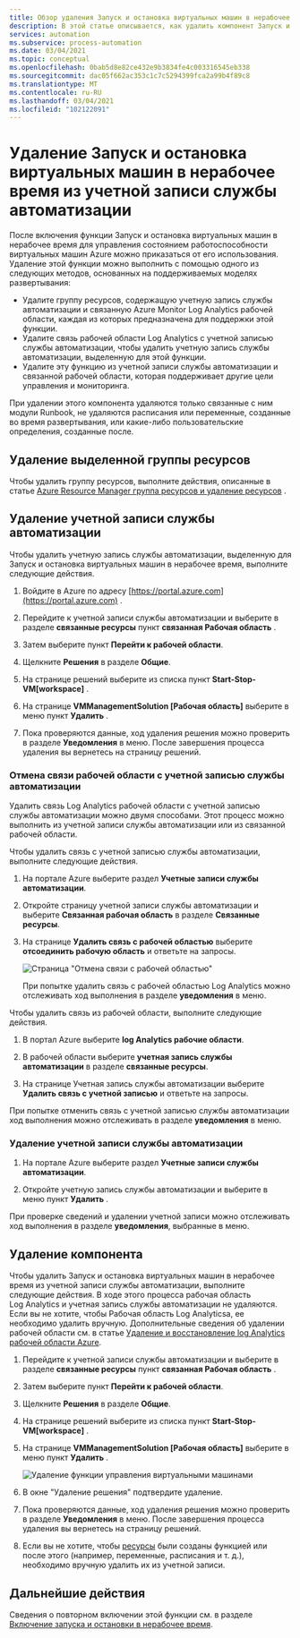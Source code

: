 ```yaml
---
title: Обзор удаления Запуск и остановка виртуальных машин в нерабочее время службы автоматизации Azure
description: В этой статье описывается, как удалить компонент Запуск и остановка виртуальных машин в нерабочее время и отменить связь учетной записи службы автоматизации с рабочей областью Log Analytics.
services: automation
ms.subservice: process-automation
ms.date: 03/04/2021
ms.topic: conceptual
ms.openlocfilehash: 0bab5d8e82ce432e9b3834fe4c003316545eb338
ms.sourcegitcommit: dac05f662ac353c1c7c5294399fca2a99b4f89c8
ms.translationtype: MT
ms.contentlocale: ru-RU
ms.lasthandoff: 03/04/2021
ms.locfileid: "102122091"
---
```

# <a name="remove-startstop-vms-during-off-hours-from-automation-account"></a>Удаление Запуск и остановка виртуальных машин в нерабочее время из учетной записи службы автоматизации

После включения функции Запуск и остановка виртуальных машин в нерабочее время для управления состоянием работоспособности виртуальных машин Azure можно приказаться от его использования. Удаление этой функции можно выполнить с помощью одного из следующих методов, основанных на поддерживаемых моделях развертывания:

* Удалите группу ресурсов, содержащую учетную запись службы автоматизации и связанную Azure Monitor Log Analytics рабочей области, каждая из которых предназначена для поддержки этой функции.
* Удалите связь рабочей области Log Analytics с учетной записью службы автоматизации, чтобы удалить учетную запись службы автоматизации, выделенную для этой функции.
* Удалите эту функцию из учетной записи службы автоматизации и связанной рабочей области, которая поддерживает другие цели управления и мониторинга.

При удалении этого компонента удаляются только связанные с ним модули Runbook, не удаляются расписания или переменные, созданные во время развертывания, или какие-либо пользовательские определения, созданные после.

## <a name="delete-the-dedicated-resource-group"></a>Удаление выделенной группы ресурсов

Чтобы удалить группу ресурсов, выполните действия, описанные в статье [Azure Resource Manager группа ресурсов и удаление ресурсов](../azure-resource-manager/management/delete-resource-group.md) .

## <a name="delete-the-automation-account"></a>Удаление учетной записи службы автоматизации

Чтобы удалить учетную запись службы автоматизации, выделенную для Запуск и остановка виртуальных машин в нерабочее время, выполните следующие действия.

1. Войдите в Azure по адресу [https://portal.azure.com](https://portal.azure.com) .

2. Перейдите к учетной записи службы автоматизации и выберите в разделе **связанные ресурсы** пункт **связанная Рабочая область** .

3. Затем выберите пункт **Перейти к рабочей области**.

4. Щелкните **Решения** в разделе **Общие**.

5. На странице решений выберите из списка пункт **Start-Stop-VM[workspace]** .

6. На странице **VMManagementSolution [Рабочая область]** выберите в меню пункт **Удалить** .

7. Пока проверяются данные, ход удаления решения можно проверить в разделе **Уведомления** в меню. После завершения процесса удаления вы вернетесь на страницу решений.

### <a name="unlink-workspace-from-automation-account"></a>Отмена связи рабочей области с учетной записью службы автоматизации

Удалить связь Log Analytics рабочей области с учетной записью службы автоматизации можно двумя способами. Этот процесс можно выполнить из учетной записи службы автоматизации или из связанной рабочей области.

Чтобы удалить связь с учетной записью службы автоматизации, выполните следующие действия.

1. На портале Azure выберите раздел **Учетные записи службы автоматизации**.

2. Откройте страницу учетной записи службы автоматизации и выберите **Связанная рабочая область** в разделе **Связанные ресурсы**.

3. На странице **Удалить связь с рабочей областью** выберите **отсоединить рабочую область** и ответьте на запросы.

   ![Страница "Отмена связи с рабочей областью"](media/automation-solution-vm-management-remove/automation-unlink-workspace-blade.png)

    При попытке удалить связь с рабочей областью Log Analytics можно отслеживать ход выполнения в разделе **уведомления** в меню.

Чтобы удалить связь из рабочей области, выполните следующие действия.

1. В портал Azure выберите **log Analytics рабочие области**.

2. В рабочей области выберите **учетная запись службы автоматизации** в разделе **связанные ресурсы**.

3. На странице Учетная запись службы автоматизации выберите **Удалить связь с учетной записью** и ответьте на запросы.

При попытке отменить связь с учетной записью службы автоматизации ход выполнения можно отслеживать в разделе **уведомления** в меню.

### <a name="delete-automation-account"></a>Удаление учетной записи службы автоматизации

1. На портале Azure выберите раздел **Учетные записи службы автоматизации**.

2. Откройте учетную запись службы автоматизации и выберите в меню пункт **Удалить** .

При проверке сведений и удалении учетной записи можно отслеживать ход выполнения в разделе **уведомления**, выбранные в меню.

## <a name="delete-the-feature"></a>Удаление компонента

Чтобы удалить Запуск и остановка виртуальных машин в нерабочее время из учетной записи службы автоматизации, выполните следующие действия. В ходе этого процесса рабочая область Log Analytics и учетная запись службы автоматизации не удаляются. Если вы не хотите, чтобы Рабочая область Log Analyticsа, ее необходимо удалить вручную. Дополнительные сведения об удалении рабочей области см. в статье [Удаление и восстановление log Analytics рабочей области Azure](../azure-monitor/logs/delete-workspace.md).

1. Перейдите к учетной записи службы автоматизации и выберите в разделе **связанные ресурсы** пункт **связанная Рабочая область** .

2. Затем выберите пункт **Перейти к рабочей области**.

3. Щелкните **Решения** в разделе **Общие**.

4. На странице решений выберите из списка пункт **Start-Stop-VM[workspace]** .

5. На странице **VMManagementSolution [Рабочая область]** выберите в меню пункт **Удалить** .

    ![Удаление функции управления виртуальными машинами](media/automation-solution-vm-management/vm-management-solution-delete.png)

6. В окне "Удаление решения" подтвердите удаление.

7. Пока проверяются данные, ход удаления решения можно проверить в разделе **Уведомления** в меню. После завершения процесса удаления вы вернетесь на страницу решений.

8. Если вы не хотите, чтобы [ресурсы](automation-solution-vm-management.md#components) были созданы функцией или после этого (например, переменные, расписания и т. д.), необходимо вручную удалить их из учетной записи.

## <a name="next-steps"></a>Дальнейшие действия

Сведения о повторном включении этой функции см. в разделе [Включение запуска и остановки в нерабочее время](automation-solution-vm-management-enable.md).